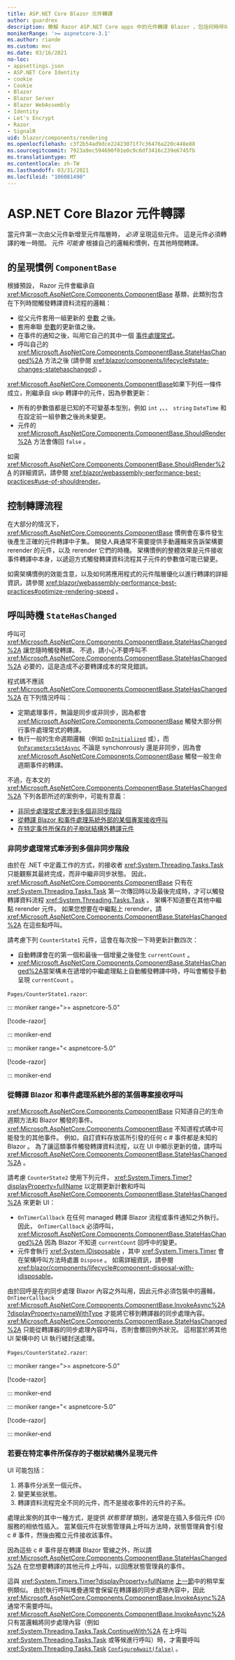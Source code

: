 ```yaml
---
title: ASP.NET Core Blazor 元件轉譯
author: guardrex
description: 瞭解 Razor ASP.NET Core apps 中的元件轉譯 Blazor ，包括何時呼叫 StateHasChanged。
monikerRange: '>= aspnetcore-3.1'
ms.author: riande
ms.custom: mvc
ms.date: 03/16/2021
no-loc:
- appsettings.json
- ASP.NET Core Identity
- cookie
- Cookie
- Blazor
- Blazor Server
- Blazor WebAssembly
- Identity
- Let's Encrypt
- Razor
- SignalR
uid: blazor/components/rendering
ms.openlocfilehash: c3f2b54ad9dce22423071f7c36476a220c448e88
ms.sourcegitcommit: 7923a9ec594690f01e0c9c6df3416c239e6745fb
ms.translationtype: MT
ms.contentlocale: zh-TW
ms.lasthandoff: 03/31/2021
ms.locfileid: "106081490"
---
```

# <a name="aspnet-core-blazor-component-rendering"></a>ASP.NET Core Blazor 元件轉譯

當元件第一次由父元件新增至元件階層時， *必須* 呈現這些元件。 這是元件必須轉譯的唯一時間。 元件 *可能會* 根據自己的邏輯和慣例，在其他時間轉譯。

## <a name="rendering-conventions-for-componentbase"></a>的呈現慣例 `ComponentBase`

根據預設， Razor 元件會繼承自 <xref:Microsoft.AspNetCore.Components.ComponentBase> 基類，此類別包含在下列時間觸發轉譯資料流程的邏輯：

* 從父元件套用一組更新的 [參數](xref:blazor/components/data-binding#binding-with-component-parameters) 之後。
* 套用串聯 [參數](xref:blazor/components/cascading-values-and-parameters)的更新值之後。
* 在事件的通知之後，叫用它自己的其中一個 [事件處理常式](xref:blazor/components/event-handling)。
* 呼叫自己的 <xref:Microsoft.AspNetCore.Components.ComponentBase.StateHasChanged%2A> 方法之後 (請參閱 <xref:blazor/components/lifecycle#state-changes-statehaschanged>) 。

<xref:Microsoft.AspNetCore.Components.ComponentBase>如果下列任一條件成立，則繼承自 skip 轉譯中的元件，因為參數更新：

* 所有的參數值都是已知的不可變基本型別，例如 `int` ，、、 `string` `DateTime` 和在設定前一組參數之後尚未變更。
* 元件的 <xref:Microsoft.AspNetCore.Components.ComponentBase.ShouldRender%2A> 方法會傳回 `false` 。

如需 <xref:Microsoft.AspNetCore.Components.ComponentBase.ShouldRender%2A> 的詳細資訊，請參閱 <xref:blazor/webassembly-performance-best-practices#use-of-shouldrender>。

## <a name="control-the-rendering-flow"></a>控制轉譯流程

在大部分的情況下， <xref:Microsoft.AspNetCore.Components.ComponentBase> 慣例會在事件發生後產生正確的元件轉譯中子集。 開發人員通常不需要提供手動邏輯來告訴架構要 rerender 的元件，以及 rerender 它們的時機。 架構慣例的整體效果是元件接收事件轉譯中本身，以遞迴方式觸發轉譯資料流程其子元件的參數值可能已變更。

如需架構慣例的效能含意，以及如何將應用程式的元件階層優化以進行轉譯的詳細資訊，請參閱 <xref:blazor/webassembly-performance-best-practices#optimize-rendering-speed> 。

## <a name="when-to-call-statehaschanged"></a>呼叫時機 `StateHasChanged`

呼叫可 <xref:Microsoft.AspNetCore.Components.ComponentBase.StateHasChanged%2A> 讓您隨時觸發轉譯。 不過，請小心不要呼叫不 <xref:Microsoft.AspNetCore.Components.ComponentBase.StateHasChanged%2A> 必要的，這是造成不必要轉譯成本的常見錯誤。

程式碼不應該 <xref:Microsoft.AspNetCore.Components.ComponentBase.StateHasChanged%2A> 在下列情況呼叫：

* 定期處理事件，無論是同步或非同步，因為都會 <xref:Microsoft.AspNetCore.Components.ComponentBase> 觸發大部分例行事件處理常式的轉譯。
* 執行一般的生命週期邏輯（例如 [`OnInitialized`](xref:blazor/components/lifecycle#component-initialization-oninitializedasync) 或），而 [`OnParametersSetAsync`](xref:blazor/components/lifecycle#after-parameters-are-set-onparameterssetasync) 不論是 synchonrously 還是非同步，因為會 <xref:Microsoft.AspNetCore.Components.ComponentBase> 觸發一般生命週期事件的轉譯。

不過，在本文的 <xref:Microsoft.AspNetCore.Components.ComponentBase.StateHasChanged%2A> 下列各節所述的案例中，可能有意義：

* [非同步處理常式牽涉到多個非同步階段](#an-asynchronous-handler-involves-multiple-asynchronous-phases)
* [從轉譯 Blazor 和事件處理系統外部的某個專案接收呼叫](#receiving-a-call-from-something-external-to-the-blazor-rendering-and-event-handling-system)
* [在特定事件所保存的子樹狀結構外轉譯元件](#to-render-a-component-outside-the-subtree-thats-rerendered-by-a-particular-event)

### <a name="an-asynchronous-handler-involves-multiple-asynchronous-phases"></a>非同步處理常式牽涉到多個非同步階段

由於在 .NET 中定義工作的方式，的接收者 <xref:System.Threading.Tasks.Task> 只能觀察其最終完成，而非中繼非同步狀態。 因此， <xref:Microsoft.AspNetCore.Components.ComponentBase> 只有在 <xref:System.Threading.Tasks.Task> 第一次傳回時以及最後完成時，才可以觸發轉譯資料流程 <xref:System.Threading.Tasks.Task> 。 架構不知道要在其他中繼點 rerender 元件。 如果您想要在中繼點上 rerender，請 <xref:Microsoft.AspNetCore.Components.ComponentBase.StateHasChanged%2A> 在這些點呼叫。

請考慮下列 `CounterState1` 元件，這會在每次按一下時更新計數四次：

* 自動轉譯會在的第一個和最後一個增量之後發生 `currentCount` 。
* <xref:Microsoft.AspNetCore.Components.ComponentBase.StateHasChanged%2A>當架構未在遞增的中繼處理點上自動觸發轉譯中時，呼叫會觸發手動呈現 `currentCount` 。

`Pages/CounterState1.razor`:

::: moniker range=">= aspnetcore-5.0"

[!code-razor[](~/blazor/common/samples/5.x/BlazorSample_WebAssembly/Pages/rendering/CounterState1.razor?highlight=17,21,25,29)]

::: moniker-end

::: moniker range="< aspnetcore-5.0"

[!code-razor[](~/blazor/common/samples/3.x/BlazorSample_WebAssembly/Pages/rendering/CounterState1.razor?highlight=17,21,25,29)]

::: moniker-end

### <a name="receiving-a-call-from-something-external-to-the-blazor-rendering-and-event-handling-system"></a>從轉譯 Blazor 和事件處理系統外部的某個專案接收呼叫

<xref:Microsoft.AspNetCore.Components.ComponentBase> 只知道自己的生命週期方法和 Blazor 觸發的事件。 <xref:Microsoft.AspNetCore.Components.ComponentBase> 不知道程式碼中可能發生的其他事件。 例如，自訂資料存放區所引發的任何 c # 事件都是未知的 Blazor 。 為了讓這類事件觸發轉譯資料流程，以在 UI 中顯示更新的值，請呼叫 <xref:Microsoft.AspNetCore.Components.ComponentBase.StateHasChanged%2A> 。

請考慮 `CounterState2` 使用下列元件， <xref:System.Timers.Timer?displayProperty=fullName> 以定期更新計數和呼叫 <xref:Microsoft.AspNetCore.Components.ComponentBase.StateHasChanged%2A> 來更新 UI：

* `OnTimerCallback` 在任何 managed 轉譯 Blazor 流程或事件通知之外執行。 因此， `OnTimerCallback` 必須呼叫， <xref:Microsoft.AspNetCore.Components.ComponentBase.StateHasChanged%2A> 因為 Blazor 不知道 `currentCount` 回呼中的變更。
* 元件會執行 <xref:System.IDisposable> ，其中 <xref:System.Timers.Timer> 會在架構呼叫方法時處置 `Dispose` 。 如需詳細資訊，請參閱<xref:blazor/components/lifecycle#component-disposal-with-idisposable>。

由於回呼是在的同步處理 Blazor 內容之外叫用，因此元件必須包裝中的邏輯， `OnTimerCallback` <xref:Microsoft.AspNetCore.Components.ComponentBase.InvokeAsync%2A?displayProperty=nameWithType> 才能將它移到轉譯器的同步處理內容。 <xref:Microsoft.AspNetCore.Components.ComponentBase.StateHasChanged%2A> 只能從轉譯器的同步處理內容呼叫，否則會擲回例外狀況。 這相當於將其他 UI 架構中的 UI 執行緒封送處理。

`Pages/CounterState2.razor`:

::: moniker range=">= aspnetcore-5.0"

[!code-razor[](~/blazor/common/samples/5.x/BlazorSample_WebAssembly/Pages/rendering/CounterState2.razor?highlight=26)]

::: moniker-end

::: moniker range="< aspnetcore-5.0"

[!code-razor[](~/blazor/common/samples/3.x/BlazorSample_WebAssembly/Pages/rendering/CounterState2.razor?highlight=26)]

::: moniker-end

### <a name="to-render-a-component-outside-the-subtree-thats-rerendered-by-a-particular-event"></a>若要在特定事件所保存的子樹狀結構外呈現元件

UI 可能包括：

1. 將事件分派至一個元件。
1. 變更某些狀態。
1. 轉譯資料流程完全不同的元件，而不是接收事件的元件的子系。

處理此案例的其中一種方式，是提供 *狀態管理* 類別，通常是在插入多個元件 (DI) 服務的相依性插入。 當某個元件在狀態管理員上呼叫方法時，狀態管理員會引發 c # 事件，然後由獨立元件接收該事件。

因為這些 c # 事件是在轉譯 Blazor 管線之外，所以請 <xref:Microsoft.AspNetCore.Components.ComponentBase.StateHasChanged%2A> 在您想要轉譯的其他元件上呼叫，以回應狀態管理員的事件。

這與 <xref:System.Timers.Timer?displayProperty=fullName> [上一節](#receiving-a-call-from-something-external-to-the-blazor-rendering-and-event-handling-system)中的稍早案例類似。 由於執行呼叫堆疊通常會保留在轉譯器的同步處理內容中，因此 <xref:Microsoft.AspNetCore.Components.ComponentBase.InvokeAsync%2A> 通常不需要呼叫。 <xref:Microsoft.AspNetCore.Components.ComponentBase.InvokeAsync%2A>只有當邏輯將同步處理內容（例如 <xref:System.Threading.Tasks.Task.ContinueWith%2A> 在上呼叫 <xref:System.Threading.Tasks.Task> 或等候進行呼叫）時，才需要呼叫 <xref:System.Threading.Tasks.Task> [`ConfigureAwait(false)`](xref:System.Threading.Tasks.Task.ConfigureAwait%2A) 。
